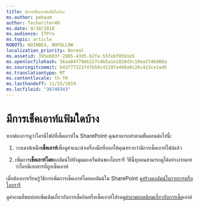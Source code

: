 ```yaml
---
title: มีการเช็คเอาท์แฟ้มใดบ้าง
ms.author: pebaum
author: Techwriter40
ms.date: 9/10/2018
ms.audience: ITPro
ms.topic: article
ROBOTS: NOINDEX, NOFOLLOW
localization_priority: Normal
ms.assetid: 395eb03f-2885-43d5-b2fe-55febf85b1e5
ms.openlocfilehash: 56aa04f7866227c4b5a1e1828d3c10ea3746d00a
ms.sourcegitcommit: b43f77221f47b50c41197a448a9c26c423ce1ad5
ms.translationtype: MT
ms.contentlocale: th-TH
ms.lasthandoff: 11/15/2019
ms.locfileid: "36748343"
---
```

# <a name="who-has-a-file-checked-out"></a>มีการเช็คเอาท์แฟ้มใดบ้าง

หากต้องการดูว่าใครมีไฟล์ที่เช็คเอาท์ใน SharePoint คุณสามารถทำตามขั้นตอนต่อไปนี้:
  
1. วางเมาส์เหนือ**เช็คเอาท์**เพื่อดูคำแนะนำเครื่องมือที่บอกให้คุณทราบว่ามีการเช็คเอาท์ไฟล์แล้ว 
    
2. เพิ่มการ**เช็คเอาท์โดย**คอลัมน์ไปยังมุมมองเริ่มต้นของไลบรารี วิธีนี้ทุกคนสามารถดูได้อย่างง่ายดายว่าใครมีเอกสารที่ถูกเช็คเอาท์ 
    
เมื่อต้องการเรียนรู้วิธีการเพิ่มการเช็คเอาท์โดยคอลัมน์ใน SharePoint ดู[สร้างคอลัมน์ในรายการหรือไลบรารี](https://go.microsoft.com/fwlink/?linkid=2019591) 
  
ดูคำถามที่พบบ่อยเพิ่มเติมเกี่ยวกับการเช็คอินหรือเช็คเอาท์โปรดดู[คำถามยอดนิยมเกี่ยวกับการเช็ค](https://go.microsoft.com/fwlink/?linkid=2018786)เอาต์
  

